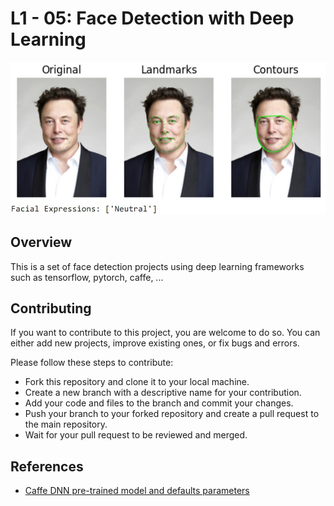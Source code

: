 # L1 - 05: Face Detection with Deep Learning

![](./docs/musk-output.jpg)

## Overview

This is a set of face detection projects using deep learning frameworks such as tensorflow, pytorch, caffe, ...


## Contributing

If you want to contribute to this project, you are welcome to do so. You can either add new projects, improve existing ones, or fix bugs and errors. 

Please follow these steps to contribute:

- Fork this repository and clone it to your local machine.
- Create a new branch with a descriptive name for your contribution.
- Add your code and files to the branch and commit your changes.
- Push your branch to your forked repository and create a pull request to the main repository.
- Wait for your pull request to be reviewed and merged.

## References

- [Caffe DNN pre-trained model and defaults parameters](https://github.com/opencv/opencv/tree/4.x/samples/dnn)


